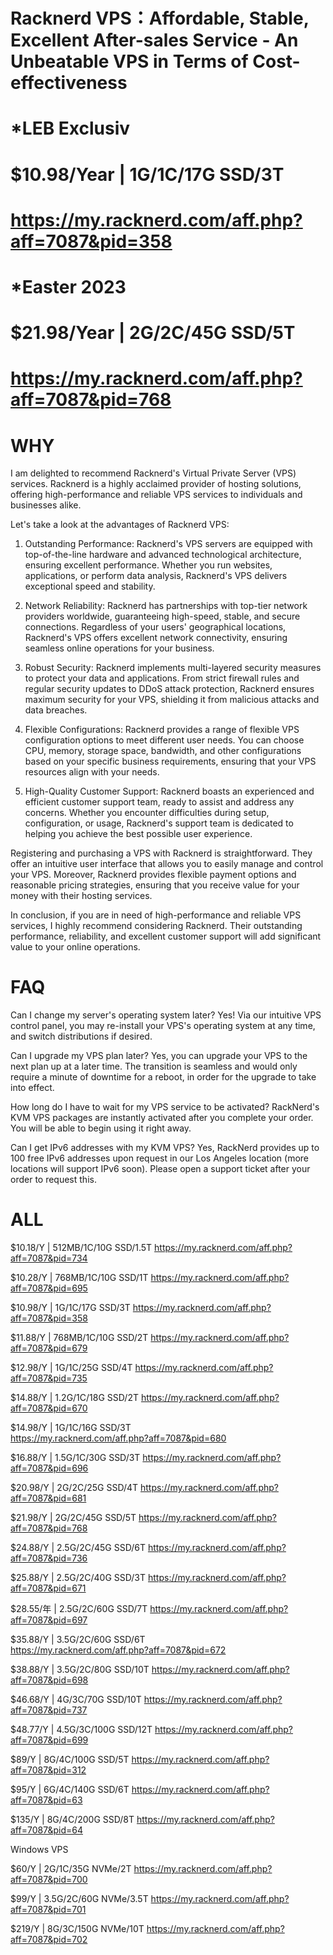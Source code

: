 # Racknerd VPS：Affordable, Stable, Excellent After-sales Service - An Unbeatable VPS in Terms of Cost-effectiveness
#
# *LEB Exclusiv 
# $10.98/Year | 1G/1C/17G SSD/3T 
# https://my.racknerd.com/aff.php?aff=7087&pid=358
#
# *Easter 2023 
# $21.98/Year | 2G/2C/45G SSD/5T
# https://my.racknerd.com/aff.php?aff=7087&pid=768
#
# WHY
I am delighted to recommend Racknerd's Virtual Private Server (VPS) services. Racknerd is a highly acclaimed provider of hosting solutions, offering high-performance and reliable VPS services to individuals and businesses alike.

Let's take a look at the advantages of Racknerd VPS:

1. Outstanding Performance: Racknerd's VPS servers are equipped with top-of-the-line hardware and advanced technological architecture, ensuring excellent performance. Whether you run websites, applications, or perform data analysis, Racknerd's VPS delivers exceptional speed and stability.

2. Network Reliability: Racknerd has partnerships with top-tier network providers worldwide, guaranteeing high-speed, stable, and secure connections. Regardless of your users' geographical locations, Racknerd's VPS offers excellent network connectivity, ensuring seamless online operations for your business.

3. Robust Security: Racknerd implements multi-layered security measures to protect your data and applications. From strict firewall rules and regular security updates to DDoS attack protection, Racknerd ensures maximum security for your VPS, shielding it from malicious attacks and data breaches.

4. Flexible Configurations: Racknerd provides a range of flexible VPS configuration options to meet different user needs. You can choose CPU, memory, storage space, bandwidth, and other configurations based on your specific business requirements, ensuring that your VPS resources align with your needs.

5. High-Quality Customer Support: Racknerd boasts an experienced and efficient customer support team, ready to assist and address any concerns. Whether you encounter difficulties during setup, configuration, or usage, Racknerd's support team is dedicated to helping you achieve the best possible user experience.

Registering and purchasing a VPS with Racknerd is straightforward. They offer an intuitive user interface that allows you to easily manage and control your VPS. Moreover, Racknerd provides flexible payment options and reasonable pricing strategies, ensuring that you receive value for your money with their hosting services.

In conclusion, if you are in need of high-performance and reliable VPS services, I highly recommend considering Racknerd. Their outstanding performance, reliability, and excellent customer support will add significant value to your online operations.
#
# FAQ
Can I change my server's operating system later?
Yes! Via our intuitive VPS control panel, you may re-install your VPS's operating system at any time, and switch distributions if desired.

Can I upgrade my VPS plan later?
Yes, you can upgrade your VPS to the next plan up at a later time. The transition is seamless and would only require a minute of downtime for a reboot, in order for the upgrade to take into effect.

How long do I have to wait for my VPS service to be activated?
RackNerd's KVM VPS packages are instantly activated after you complete your order. You will be able to begin using it right away.

Can I get IPv6 addresses with my KVM VPS?
Yes, RackNerd provides up to 100 free IPv6 addresses upon request in our Los Angeles location (more locations will support IPv6 soon). Please open a support ticket after your order to request this.
#
# ALL
$10.18/Y | 512MB/1C/10G SSD/1.5T
https://my.racknerd.com/aff.php?aff=7087&pid=734

$10.28/Y | 768MB/1C/10G SSD/1T
https://my.racknerd.com/aff.php?aff=7087&pid=695

$10.98/Y | 1G/1C/17G SSD/3T
https://my.racknerd.com/aff.php?aff=7087&pid=358

$11.88/Y | 768MB/1C/10G SSD/2T
https://my.racknerd.com/aff.php?aff=7087&pid=679

$12.98/Y | 1G/1C/25G SSD/4T
https://my.racknerd.com/aff.php?aff=7087&pid=735

$14.88/Y | 1.2G/1C/18G SSD/2T
https://my.racknerd.com/aff.php?aff=7087&pid=670

$14.98/Y | 1G/1C/16G SSD/3T  
https://my.racknerd.com/aff.php?aff=7087&pid=680

$16.88/Y | 1.5G/1C/30G SSD/3T
https://my.racknerd.com/aff.php?aff=7087&pid=696

$20.98/Y | 2G/2C/25G SSD/4T
https://my.racknerd.com/aff.php?aff=7087&pid=681

$21.98/Y | 2G/2C/45G SSD/5T
https://my.racknerd.com/aff.php?aff=7087&pid=768

$24.88/Y | 2.5G/2C/45G SSD/6T
https://my.racknerd.com/aff.php?aff=7087&pid=736

$25.88/Y | 2.5G/2C/40G SSD/3T
https://my.racknerd.com/aff.php?aff=7087&pid=671

$28.55/年 | 2.5G/2C/60G SSD/7T
https://my.racknerd.com/aff.php?aff=7087&pid=697

$35.88/Y | 3.5G/2C/60G SSD/6T   
https://my.racknerd.com/aff.php?aff=7087&pid=672

$38.88/Y | 3.5G/2C/80G SSD/10T
https://my.racknerd.com/aff.php?aff=7087&pid=698

$46.68/Y | 4G/3C/70G SSD/10T
https://my.racknerd.com/aff.php?aff=7087&pid=737

$48.77/Y | 4.5G/3C/100G SSD/12T
https://my.racknerd.com/aff.php?aff=7087&pid=699

$89/Y | 8G/4C/100G SSD/5T
https://my.racknerd.com/aff.php?aff=7087&pid=312

$95/Y | 6G/4C/140G SSD/6T
https://my.racknerd.com/aff.php?aff=7087&pid=63

$135/Y | 8G/4C/200G SSD/8T
https://my.racknerd.com/aff.php?aff=7087&pid=64

Windows VPS

$60/Y | 2G/1C/35G NVMe/2T
https://my.racknerd.com/aff.php?aff=7087&pid=700

$99/Y | 3.5G/2C/60G NVMe/3.5T
https://my.racknerd.com/aff.php?aff=7087&pid=701

$219/Y | 8G/3C/150G NVMe/10T
https://my.racknerd.com/aff.php?aff=7087&pid=702
